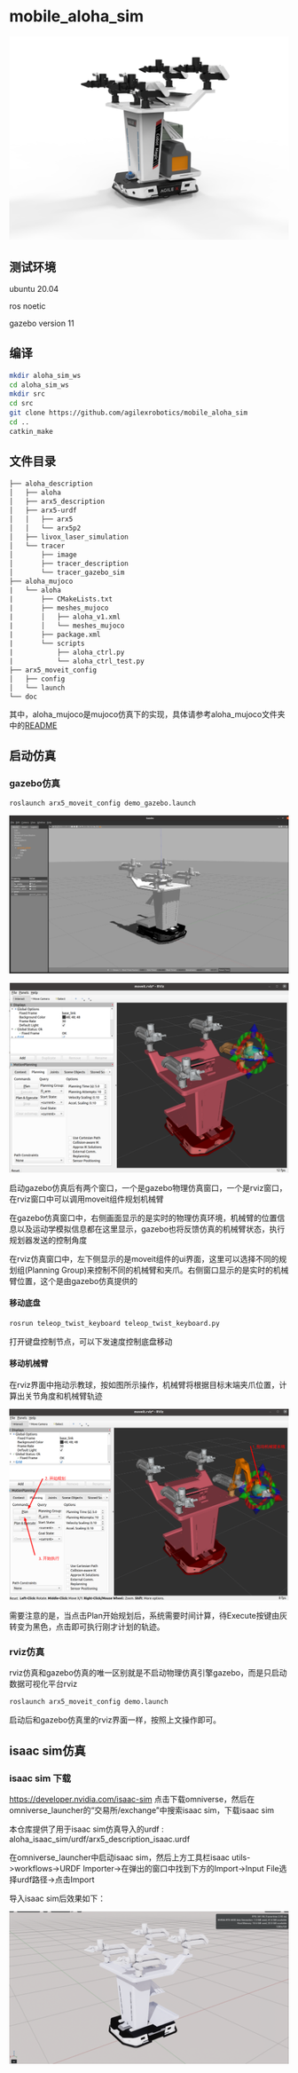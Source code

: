 # mobile_aloha_sim

![aloha](./doc/aloha.png)



## 测试环境

ubuntu 20.04

ros noetic

gazebo version 11

## 编译

``` bash
mkdir aloha_sim_ws
cd aloha_sim_ws
mkdir src
cd src
git clone https://github.com/agilexrobotics/mobile_aloha_sim
cd ..
catkin_make
```

## 文件目录

```
├── aloha_description
│   ├── aloha
│   ├── arx5_description
│   ├── arx5-urdf
│   │   ├── arx5
│   │   └── arx5p2
│   ├── livox_laser_simulation
│   └── tracer
│       ├── image
│       ├── tracer_description
│       └── tracer_gazebo_sim
├── aloha_mujoco
|   └── aloha
|       ├── CMakeLists.txt
|       ├── meshes_mujoco
|       │   ├── aloha_v1.xml
|       │   └── meshes_mujoco
|       ├── package.xml
|       └── scripts
|           ├── aloha_ctrl.py
|           └── aloha_ctrl_test.py
├── arx5_moveit_config
│   ├── config
│   └── launch
└── doc
```

其中，aloha_mujoco是mujoco仿真下的实现，具体请参考aloha_mujoco文件夹中的[README](./aloha_mujoco/README.MD)

## 启动仿真

### gazebo仿真

``` bash
roslaunch arx5_moveit_config demo_gazebo.launch
```

![aloha_gazebo](./doc/aloha_gazebo.png)



![aloha_rviz](./doc/aloha_rviz.png)



启动gazebo仿真后有两个窗口，一个是gazebo物理仿真窗口，一个是rviz窗口，在rviz窗口中可以调用moveit组件规划机械臂

在gazebo仿真窗口中，右侧画面显示的是实时的物理仿真环境，机械臂的位置信息以及运动学模拟信息都在这里显示，gazebo也将反馈仿真的机械臂状态，执行规划器发送的控制角度

在rviz仿真窗口中，左下侧显示的是moveit组件的ui界面，这里可以选择不同的规划组(Planning Group)来控制不同的机械臂和夹爪。右侧窗口显示的是实时的机械臂位置，这个是由gazebo仿真提供的

#### 移动底盘

``` bash
rosrun teleop_twist_keyboard teleop_twist_keyboard.py
```

打开键盘控制节点，可以下发速度控制底盘移动

#### 移动机械臂

在rviz界面中拖动示教球，按如图所示操作，机械臂将根据目标末端夹爪位置，计算出关节角度和机械臂轨迹

![aloha_move](./doc/aloha_moveit_1.png)

需要注意的是，当点击Plan开始规划后，系统需要时间计算，待Execute按键由灰转变为黑色，点击即可执行刚才计划的轨迹。

### rviz仿真

rviz仿真和gazebo仿真的唯一区别就是不启动物理仿真引擎gazebo，而是只启动数据可视化平台rviz

``` bash
roslaunch arx5_moveit_config demo.launch
```

启动后和gazebo仿真里的rviz界面一样，按照上文操作即可。



## isaac sim仿真

### isaac sim 下载

https://developer.nvidia.com/isaac-sim  点击下载omniverse，然后在omniverse_launcher的“交易所/exchange”中搜索isaac sim，下载isaac sim

本仓库提供了用于isaac sim仿真导入的urdf : aloha_isaac_sim/urdf/arx5_description_isaac.urdf

在omniverse_launcher中启动isaac sim，然后上方工具栏isaac utils->workflows->URDF Importer->在弹出的窗口中找到下方的Import->Input File选择urdf路径->点击Import

导入isaac sim后效果如下：

![issac_sim](./doc/aloha_isaac.png)
